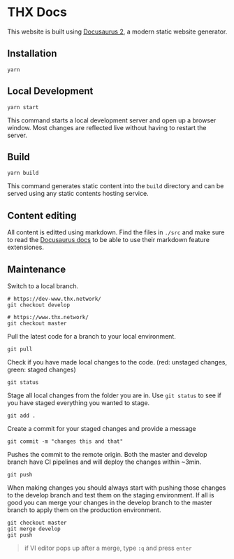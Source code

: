 # THX Docs

This website is built using [Docusaurus 2](https://v2.docusaurus.io/), a modern static website generator.

## Installation

```console
yarn
```

## Local Development

```console
yarn start
```

This command starts a local development server and open up a browser window. Most changes are reflected live without having to restart the server.

## Build

```console
yarn build
```

This command generates static content into the `build` directory and can be served using any static contents hosting service.


## Content editing

All content is editted using markdown. Find the files in `./src` and make sure to read the [Docusaurus docs](https://docusaurus.io/docs/markdown-features) to be able to use their markdown feature extensiones. 

## Maintenance

Switch to a local branch.

```
# https://dev-www.thx.network/
git checkout develop
```

```
# https://www.thx.network/
git checkout master
```

Pull the latest code for a branch to your local environment.

```
git pull
```

Check if you have made local changes to the code. (red: unstaged changes, green: staged changes)

```
git status
```

Stage all local changes from the folder you are in. Use `git status` to see if you have staged everything you wanted to stage.

```
git add .
```

Create a commit for your staged changes and provide a message

```
git commit -m "changes this and that"
```

Pushes the commit to the remote origin. Both the master and develop branch have CI pipelines and will deploy the changes within ~3min.

```
git push
```

When making changes you should always start with pushing those changes to the develop branch and test them on the staging environment. If all is good you can merge your changes in the develop branch to the master branch to apply them on the production environment.

```
git checkout master
git merge develop
git push
```

> if VI editor pops up after a merge, type `:q` and press `enter`
